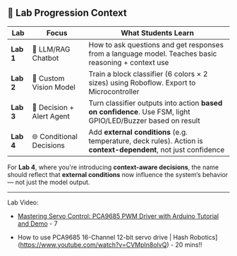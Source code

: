 
## 🧠 Lab Progression Context

| Lab       | Focus                     | What Students Learn                                                                                              |
| --------- | ------------------------- | ---------------------------------------------------------------------------------------------------------------- |
| **Lab 1** | 🤖 LLM/RAG Chatbot        | How to ask questions and get responses from a language model. Teaches basic reasoning + context use              |
| **Lab 2** | 🎯 Custom Vision Model    | Train a block classifier (6 colors × 2 sizes) using Roboflow. Export to Microcontroller                          |
| **Lab 3** | 🚨 Decision + Alert Agent | Turn classifier outputs into action **based on confidence**. Use FSM, light GPIO/LED/Buzzer based on result      |
| **Lab 4** | 🌐 Conditional Decisions  | Add **external conditions** (e.g. temperature, deck rules). Action is **context-dependent**, not just confidence |


For **Lab 4**, where you're introducing **context-aware decisions**, the name should reflect that **external conditions** now influence the system’s behavior — not just the model output.

---
Lab Video:

- [Mastering Servo Control: PCA9685 PWM Driver with Arduino Tutorial and Demo](https://www.youtube.com/watch?v=GDnmAI_7lOk&t=9s) - 7 

- How to use PCA9685 16-Channel 12-bit servo drive | Hash Robotics](https://www.youtube.com/watch?v=CVMpIn8olvQ) - 20 mins!!

